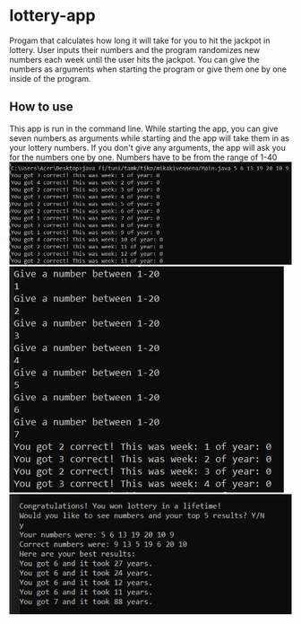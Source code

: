 # lottery-app
Progam that calculates how long it will take for you to hit the jackpot in lottery. User inputs their numbers and the program randomizes new numbers each week until the user hits the jackpot. You can give the numbers as arguments when starting the program or give them one by one inside of the program.

## How to use
This app is run in the command line. While starting the app, you can give seven numbers as arguments while starting and the app will take them in as your lottery numbers. 
If you don't give any arguments, the app will ask you for the numbers one by one. Numbers have to be from the range of 1-40
![alt text](https://github.com/MikaKivennena/lottery-app/blob/main/img/LotteryStartArgs.PNG?raw=true "Lottery Start with Arguments")
![alt text](https://github.com/MikaKivennena/lottery-app/blob/main/img/LotteryStart.PNG?raw=true "Lottery Start Screen")
![alt text](https://github.com/MikaKivennena/lottery-app/blob/main/img/LotteryEnd.PNG?raw=true "Lottery end screen")

